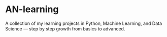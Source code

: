 # AN-learning
A collection of my learning projects in Python, Machine Learning, and Data Science — step by step growth from basics to advanced.
